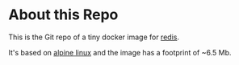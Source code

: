 # About this Repo

This is the Git repo of a tiny docker image for [redis](http://redis.io).

It's based on [alpine linux](http://www.alpinelinux.org/) and the image has a footprint of ~6.5 Mb.

